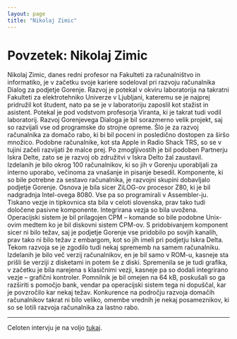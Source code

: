 ```yaml
---
layout: page
title: "Nikolaj Zimic"
---
```


# Povzetek: Nikolaj Zimic

Nikolaj Zimic, danes redni profesor na Fakulteti za računalništvo in informatiko, je v začetku svoje kariere sodeloval pri razvoju računalnika Dialog za podjetje Gorenje. Razvoj je potekal v okviru laboratorija na takratni Fakulteti za elektrotehniko Univerze v Ljubljani, kateremu se je najprej pridružil kot študent, nato pa se je v laboratoriju zaposlil kot stažist in asistent. Potekal je pod vodstvom profesorja Viranta, ki je takrat tudi vodil laboratorij.
Razvoj Gorenjevega Dialoga je bil sorazmerno velik projekt, saj so razvijali vse od programske do strojne opreme. Šlo je za razvoj računalnika za domačo rabo, ki bi bil poceni in posledično dostopen za širšo množico. Podobne računalnike, kot sta Apple in Radio Shack TRS, so se v tujini začeli razvijati že malce prej. Po zmogljivostih je bil podoben Partnerju Iskra Delte, zato se je razvoj ob združitvi v Iskra Delto žal zaustavil. Izdelanih je bilo okrog 100 računalnikov, ki so jih v Gorenju uporabljali za interno uporabo, večinoma za vnašanje in pisanje besedil.
Komponente, ki so bile potrebne za sestavo računalnika, je razvojni skupini dobavljalo podjetje Gorenje. Osnova je bila sicer ZiLOG-ov procesor Z80, ki je bil nadgradnja Intel-ovega 8080. Vse pa so programirali v Assembler-ju. Tiskano vezje in tipkovnica sta bila v celoti slovenska, prav tako tudi določene pasivne komponente. Integrirana vezja so bila uvožena. Operacijski sistem je bil prilagojen CPM – komande so bile podobne Unix-ovim medtem ko je bil diskovni sistem CPM-ov. S pridobivanjem komponent sicer ni bilo težav, saj je podjetje Gorenje vse pridobilo po sovjih kanalih, prav tako ni bilo težav z embargom, kot so jih imeli pri podjetju Iskra Delta.
Tekom razvoja se je zgodilo tudi nekaj sprememb na samem računalniku. Izdelanih je bilo več verzij računalnikov, en je bil samo v ROM-u, kasneje sta prišli še verziji z disketami in potem še z diski. Spremenila se je tudi grafika, v začetku je bila narejena s klasičnimi vezji, kasneje pa so dodali integrirano vezje – grafični kontroler. Pomnilnik je bil omejen na 64 kB, poskušali so ga razširiti s pomočjo bank, vendar pa operacijski sistem tega ni dopuščal, kar je povzročilo kar nekaj težav.
Konkurence na področju razvoja domačih računalnikov takrat ni bilo veliko, omembe vrednih je nekaj posameznikov, ki so se lotili razvoja računalnika za lastno rabo.

------

Celoten intervju je na voljo [tukaj](../nikolaj-zimic-pogovor).
